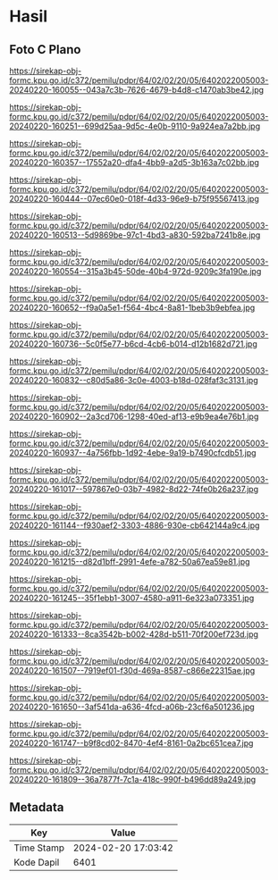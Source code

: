 # Hasil

## Foto C Plano

https://sirekap-obj-formc.kpu.go.id/c372/pemilu/pdpr/64/02/02/20/05/6402022005003-20240220-160055--043a7c3b-7626-4679-b4d8-c1470ab3be42.jpg

https://sirekap-obj-formc.kpu.go.id/c372/pemilu/pdpr/64/02/02/20/05/6402022005003-20240220-160251--699d25aa-9d5c-4e0b-9110-9a924ea7a2bb.jpg

https://sirekap-obj-formc.kpu.go.id/c372/pemilu/pdpr/64/02/02/20/05/6402022005003-20240220-160357--17552a20-dfa4-4bb9-a2d5-3b163a7c02bb.jpg

https://sirekap-obj-formc.kpu.go.id/c372/pemilu/pdpr/64/02/02/20/05/6402022005003-20240220-160444--07ec60e0-018f-4d33-96e9-b75f95567413.jpg

https://sirekap-obj-formc.kpu.go.id/c372/pemilu/pdpr/64/02/02/20/05/6402022005003-20240220-160513--5d9869be-97c1-4bd3-a830-592ba7241b8e.jpg

https://sirekap-obj-formc.kpu.go.id/c372/pemilu/pdpr/64/02/02/20/05/6402022005003-20240220-160554--315a3b45-50de-40b4-972d-9209c3fa190e.jpg

https://sirekap-obj-formc.kpu.go.id/c372/pemilu/pdpr/64/02/02/20/05/6402022005003-20240220-160652--f9a0a5e1-f564-4bc4-8a81-1beb3b9ebfea.jpg

https://sirekap-obj-formc.kpu.go.id/c372/pemilu/pdpr/64/02/02/20/05/6402022005003-20240220-160736--5c0f5e77-b6cd-4cb6-b014-d12b1682d721.jpg

https://sirekap-obj-formc.kpu.go.id/c372/pemilu/pdpr/64/02/02/20/05/6402022005003-20240220-160832--c80d5a86-3c0e-4003-b18d-028faf3c3131.jpg

https://sirekap-obj-formc.kpu.go.id/c372/pemilu/pdpr/64/02/02/20/05/6402022005003-20240220-160902--2a3cd706-1298-40ed-af13-e9b9ea4e76b1.jpg

https://sirekap-obj-formc.kpu.go.id/c372/pemilu/pdpr/64/02/02/20/05/6402022005003-20240220-160937--4a756fbb-1d92-4ebe-9a19-b7490cfcdb51.jpg

https://sirekap-obj-formc.kpu.go.id/c372/pemilu/pdpr/64/02/02/20/05/6402022005003-20240220-161017--597867e0-03b7-4982-8d22-74fe0b26a237.jpg

https://sirekap-obj-formc.kpu.go.id/c372/pemilu/pdpr/64/02/02/20/05/6402022005003-20240220-161144--f930aef2-3303-4886-930e-cb642144a9c4.jpg

https://sirekap-obj-formc.kpu.go.id/c372/pemilu/pdpr/64/02/02/20/05/6402022005003-20240220-161215--d82d1bff-2991-4efe-a782-50a67ea59e81.jpg

https://sirekap-obj-formc.kpu.go.id/c372/pemilu/pdpr/64/02/02/20/05/6402022005003-20240220-161245--35f1ebb1-3007-4580-a911-6e323a073351.jpg

https://sirekap-obj-formc.kpu.go.id/c372/pemilu/pdpr/64/02/02/20/05/6402022005003-20240220-161333--8ca3542b-b002-428d-b511-70f200ef723d.jpg

https://sirekap-obj-formc.kpu.go.id/c372/pemilu/pdpr/64/02/02/20/05/6402022005003-20240220-161507--7919ef01-f30d-469a-8587-c866e22315ae.jpg

https://sirekap-obj-formc.kpu.go.id/c372/pemilu/pdpr/64/02/02/20/05/6402022005003-20240220-161650--3af541da-a636-4fcd-a06b-23cf6a501236.jpg

https://sirekap-obj-formc.kpu.go.id/c372/pemilu/pdpr/64/02/02/20/05/6402022005003-20240220-161747--b9f8cd02-8470-4ef4-8161-0a2bc651cea7.jpg

https://sirekap-obj-formc.kpu.go.id/c372/pemilu/pdpr/64/02/02/20/05/6402022005003-20240220-161809--36a7877f-7c1a-418c-990f-b496dd89a249.jpg


## Metadata

| Key        | Value               |
| ---------- | ------------------- |
| Time Stamp | 2024-02-20 17:03:42 |
| Kode Dapil | 6401                |



